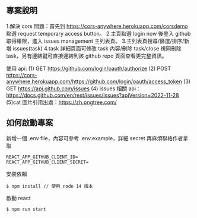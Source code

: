 ## 專案說明

1.解決 cors 問題：首先到 https://cors-anywhere.herokuapp.com/corsdemo 點選 request temporary access button。 2.主頁點選 login now 後登入 github 取得權限，進入 issues management 主列表頁。 3.主列表頁搜尋/篩選/排序/新增 issues(task)
4.task 詳細頁面可修改 task 內容/刪除 task/close 視同刪除 task，另有連結鍵可直接連結到該 github repo 頁面查看更完整資訊。

使用 api:
(1) GET https://github.com/login/oauth/authorize
(2) POST https://cors-anywhere.herokuapp.com/https://github.com/login/oauth/access_token
(3) GET https://api.github.com/issues
(4) issues 相關 api：
https://docs.github.com/en/rest/issues/issues?apiVersion=2022-11-28
(5)cat 圖片引用出處：https://zh.pngtree.com/

## 如何啟動專案

新增一個 .env file，內容可參考 .env.example，詳細 secret 再麻煩聯絡作者拿取

```
REACT_APP_GITHUB_CLIENT_ID=
REACT_APP_GITHUB_CLIENT_SECRET=
```

安裝依賴

```
$ npm install // 使用 node 14 版本
```

啟動 react

```
$ npm run start
```
